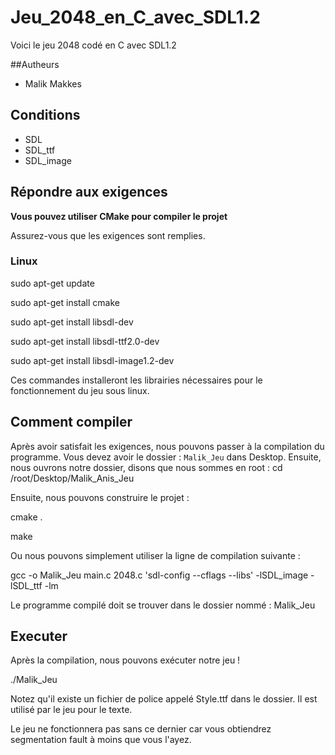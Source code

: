 # Jeu_2048_en_C_avec_SDL1.2
Voici le jeu 2048 codé en C avec SDL1.2

##Autheurs
- Malik Makkes

## Conditions
- SDL
- SDL_ttf
- SDL_image


## Répondre aux exigences

**Vous pouvez utiliser CMake pour compiler le projet**

Assurez-vous que les exigences sont remplies.

### Linux

sudo apt-get update

sudo apt-get install cmake

sudo apt-get install libsdl-dev

sudo apt-get install libsdl-ttf2.0-dev 

sudo apt-get install libsdl-image1.2-dev

Ces commandes installeront les librairies nécessaires pour le fonctionnement du jeu sous linux.


## Comment compiler

Après avoir satisfait les exigences, nous pouvons passer à la compilation du programme.
Vous devez avoir le dossier : `Malik_Jeu` dans Desktop.
Ensuite, nous ouvrons notre dossier, disons que nous sommes en root : cd /root/Desktop/Malik_Anis_Jeu

Ensuite, nous pouvons construire le projet :

cmake .

make

Ou nous pouvons simplement utiliser la ligne de compilation suivante :

gcc -o Malik_Jeu main.c 2048.c 'sdl-config --cflags --libs' -lSDL_image -lSDL_ttf -lm

Le programme compilé doit se trouver dans le dossier nommé : Malik_Jeu


## Executer

Après la compilation, nous pouvons exécuter notre jeu !

./Malik_Jeu

Notez qu'il existe un fichier de police appelé Style.ttf dans le dossier. Il est utilisé par le jeu pour le texte.

Le jeu ne fonctionnera pas sans ce dernier car vous obtiendrez segmentation fault à moins que vous l'ayez.
